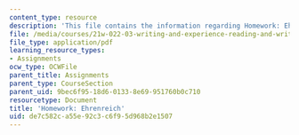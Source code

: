 ```yaml
---
content_type: resource
description: 'This file contains the information regarding Homework: Ehrenreich.'
file: /media/courses/21w-022-03-writing-and-experience-reading-and-writing-autobiography-spring-2014/de7c582ca55e92c3c6f95d968b2e1507_MIT21W_022_03S14_0410.pdf
file_type: application/pdf
learning_resource_types:
- Assignments
ocw_type: OCWFile
parent_title: Assignments
parent_type: CourseSection
parent_uid: 9bec6f95-18d6-0133-8e69-951760b0c710
resourcetype: Document
title: 'Homework: Ehrenreich'
uid: de7c582c-a55e-92c3-c6f9-5d968b2e1507
---
```

